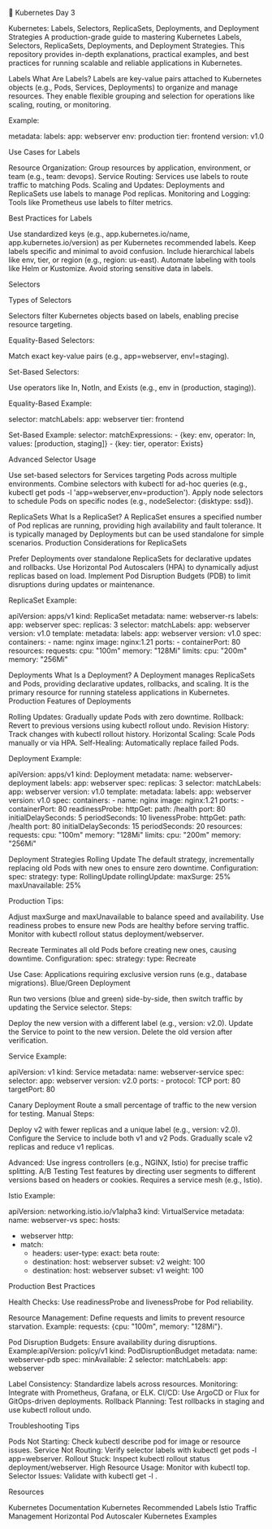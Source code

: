 📘 Kubernetes Day 3

Kubernetes: Labels, Selectors, ReplicaSets, Deployments, and Deployment Strategies
A production-grade guide to mastering Kubernetes Labels, Selectors, ReplicaSets, Deployments, and Deployment Strategies. This repository provides in-depth explanations, practical examples, and best practices for running scalable and reliable applications in Kubernetes.


Labels
What Are Labels?
Labels are key-value pairs attached to Kubernetes objects (e.g., Pods, Services, Deployments) to organize and manage resources. They enable flexible grouping and selection for operations like scaling, routing, or monitoring.

Example:

metadata:
  labels:
    app: webserver
    env: production
    tier: frontend
    version: v1.0

Use Cases for Labels

Resource Organization: Group resources by application, environment, or team (e.g., team: devops).
Service Routing: Services use labels to route traffic to matching Pods.
Scaling and Updates: Deployments and ReplicaSets use labels to manage Pod replicas.
Monitoring and Logging: Tools like Prometheus use labels to filter metrics.

Best Practices for Labels

Use standardized keys (e.g., app.kubernetes.io/name, app.kubernetes.io/version) as per Kubernetes recommended labels.
Keep labels specific and minimal to avoid confusion.
Include hierarchical labels like env, tier, or region (e.g., region: us-east).
Automate labeling with tools like Helm or Kustomize.
Avoid storing sensitive data in labels.

Selectors

Types of Selectors

Selectors filter Kubernetes objects based on labels, enabling precise resource targeting.

Equality-Based Selectors:

Match exact key-value pairs (e.g., app=webserver, env!=staging).


Set-Based Selectors:

Use operators like In, NotIn, and Exists (e.g., env in (production, staging)).



Equality-Based Example:

selector:
  matchLabels:
    app: webserver
    tier: frontend



Set-Based Example:
selector:
  matchExpressions:
    - {key: env, operator: In, values: [production, staging]}
    - {key: tier, operator: Exists}



Advanced Selector Usage



Use set-based selectors for Services targeting Pods across multiple environments.
Combine selectors with kubectl for ad-hoc queries (e.g., kubectl get pods -l 'app=webserver,env=production').
Apply node selectors to schedule Pods on specific nodes (e.g., nodeSelector: {disktype: ssd}).



ReplicaSets
What Is a ReplicaSet?
A ReplicaSet ensures a specified number of Pod replicas are running, providing high availability and fault tolerance. It is typically managed by Deployments but can be used standalone for simple scenarios.
Production Considerations for ReplicaSets



Prefer Deployments over standalone ReplicaSets for declarative updates and rollbacks.
Use Horizontal Pod Autoscalers (HPA) to dynamically adjust replicas based on load.
Implement Pod Disruption Budgets (PDB) to limit disruptions during updates or maintenance.

ReplicaSet Example:


apiVersion: apps/v1
kind: ReplicaSet
metadata:
  name: webserver-rs
  labels:
    app: webserver
spec:
  replicas: 3
  selector:
    matchLabels:
      app: webserver
      version: v1.0
  template:
    metadata:
      labels:
        app: webserver
        version: v1.0
    spec:
      containers:
      - name: nginx
        image: nginx:1.21
        ports:
        - containerPort: 80
        resources:
          requests:
            cpu: "100m"
            memory: "128Mi"
          limits:
            cpu: "200m"
            memory: "256Mi"





Deployments
What Is a Deployment?
A Deployment manages ReplicaSets and Pods, providing declarative updates, rollbacks, and scaling. It is the primary resource for running stateless applications in Kubernetes.
Production Features of Deployments




Rolling Updates: Gradually update Pods with zero downtime.
Rollback: Revert to previous versions using kubectl rollout undo.
Revision History: Track changes with kubectl rollout history.
Horizontal Scaling: Scale Pods manually or via HPA.
Self-Healing: Automatically replace failed Pods.

Deployment Example:



apiVersion: apps/v1
kind: Deployment
metadata:
  name: webserver-deployment
  labels:
    app: webserver
spec:
  replicas: 3
  selector:
    matchLabels:
      app: webserver
      version: v1.0
  template:
    metadata:
      labels:
        app: webserver
        version: v1.0
    spec:
      containers:
      - name: nginx
        image: nginx:1.21
        ports:
        - containerPort: 80
        readinessProbe:
          httpGet:
            path: /health
            port: 80
          initialDelaySeconds: 5
          periodSeconds: 10
        livenessProbe:
          httpGet:
            path: /health
            port: 80
          initialDelaySeconds: 15
          periodSeconds: 20
        resources:
          requests:
            cpu: "100m"
            memory: "128Mi"
          limits:
            cpu: "200m"
            memory: "256Mi"

Deployment Strategies
Rolling Update
The default strategy, incrementally replacing old Pods with new ones to ensure zero downtime.
Configuration:
spec:
  strategy:
    type: RollingUpdate
    rollingUpdate:
      maxSurge: 25%
      maxUnavailable: 25%





Production Tips:



Adjust maxSurge and maxUnavailable to balance speed and availability.
Use readiness probes to ensure new Pods are healthy before serving traffic.
Monitor with kubectl rollout status deployment/webserver.



Recreate
Terminates all old Pods before creating new ones, causing downtime.
Configuration:
spec:
  strategy:
    type: Recreate

Use Case: Applications requiring exclusive version runs (e.g., database migrations).
Blue/Green Deployment

Run two versions (blue and green) side-by-side, then switch traffic by updating the Service selector.
Steps:




Deploy the new version with a different label (e.g., version: v2.0).
Update the Service to point to the new version.
Delete the old version after verification.



Service Example:



apiVersion: v1
kind: Service
metadata:
  name: webserver-service
spec:
  selector:
    app: webserver
    version: v2.0
  ports:
    - protocol: TCP
      port: 80
      targetPort: 80



Canary Deployment
Route a small percentage of traffic to the new version for testing.
Manual Steps:



Deploy v2 with fewer replicas and a unique label (e.g., version: v2.0).
Configure the Service to include both v1 and v2 Pods.
Gradually scale v2 replicas and reduce v1 replicas.



Advanced: Use ingress controllers (e.g., NGINX, Istio) for precise traffic splitting.
A/B Testing
Test features by directing user segments to different versions based on headers or cookies. Requires a service mesh (e.g., Istio).



Istio Example:




apiVersion: networking.istio.io/v1alpha3
kind: VirtualService
metadata:
  name: webserver-vs
spec:
  hosts:
  - webserver
  http:
  - match:
    - headers:
        user-type:
          exact: beta
    route:
    - destination:
        host: webserver
        subset: v2
      weight: 100
    - destination:
        host: webserver
        subset: v1
      weight: 100

Production Best Practices

Health Checks:
Use readinessProbe and livenessProbe for Pod reliability.


Resource Management:
Define requests and limits to prevent resource starvation.
Example: requests: {cpu: "100m", memory: "128Mi"}.


Pod Disruption Budgets:
Ensure availability during disruptions.
Example:apiVersion: policy/v1
kind: PodDisruptionBudget
metadata:
  name: webserver-pdb
spec:
  minAvailable: 2
  selector:
    matchLabels:
      app: webserver




Label Consistency: Standardize labels across resources.
Monitoring: Integrate with Prometheus, Grafana, or ELK.
CI/CD: Use ArgoCD or Flux for GitOps-driven deployments.
Rollback Planning: Test rollbacks in staging and use kubectl rollout undo.

Troubleshooting Tips


Pods Not Starting: Check kubectl describe pod <pod-name> for image or resource issues.
Service Not Routing: Verify selector labels with kubectl get pods -l app=webserver.
Rollout Stuck: Inspect kubectl rollout status deployment/webserver.
High Resource Usage: Monitor with kubectl top.
Selector Issues: Validate with kubectl get <resource> -l <selector>.

Resources


Kubernetes Documentation
Kubernetes Recommended Labels
Istio Traffic Management
Horizontal Pod Autoscaler
Kubernetes Examples

